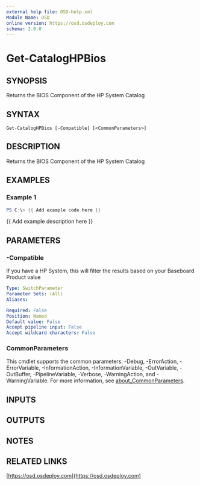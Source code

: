 ```yaml
---
external help file: OSD-help.xml
Module Name: OSD
online version: https://osd.osdeploy.com
schema: 2.0.0
---
```


# Get-CatalogHPBios

## SYNOPSIS
Returns the BIOS Component of the HP System Catalog

## SYNTAX

```
Get-CatalogHPBios [-Compatible] [<CommonParameters>]
```

## DESCRIPTION
Returns the BIOS Component of the HP System Catalog

## EXAMPLES

### Example 1
```powershell
PS C:\> {{ Add example code here }}
```

{{ Add example description here }}

## PARAMETERS

### -Compatible
If you have a HP System, this will filter the results based on your
Baseboard Product value

```yaml
Type: SwitchParameter
Parameter Sets: (All)
Aliases:

Required: False
Position: Named
Default value: False
Accept pipeline input: False
Accept wildcard characters: False
```

### CommonParameters
This cmdlet supports the common parameters: -Debug, -ErrorAction, -ErrorVariable, -InformationAction, -InformationVariable, -OutVariable, -OutBuffer, -PipelineVariable, -Verbose, -WarningAction, and -WarningVariable. For more information, see [about_CommonParameters](http://go.microsoft.com/fwlink/?LinkID=113216).

## INPUTS

## OUTPUTS

## NOTES

## RELATED LINKS

[https://osd.osdeploy.com](https://osd.osdeploy.com)

